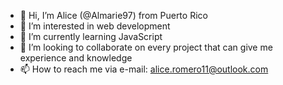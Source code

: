 - 👋 Hi, I’m Alice (@Almarie97) from Puerto Rico
- 👀 I’m interested in web development
- 🌱 I’m currently learning JavaScript
- 💞️ I’m looking to collaborate on every project that can give me experience and knowledge
- 📫 How to reach me via e-mail: alice.romero11@outlook.com

<!---
Almarie97/Almarie97 is a ✨ special ✨ repository because its `README.md` (this file) appears on your GitHub profile.
You can click the Preview link to take a look at your changes.
--->
